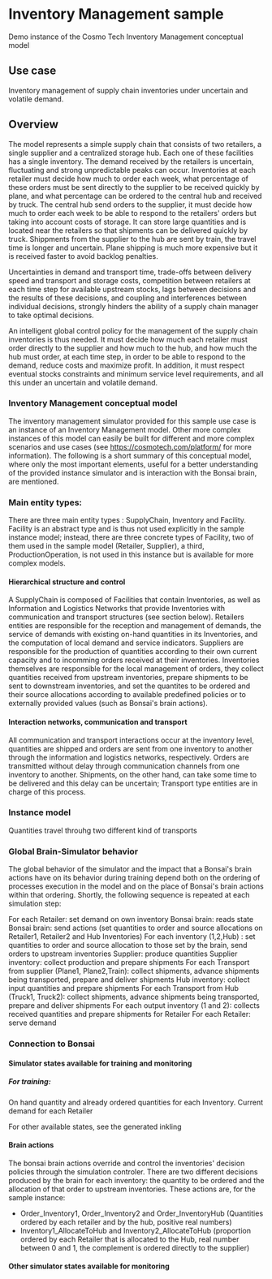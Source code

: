 # Inventory Management sample
Demo instance of the Cosmo Tech Inventory Management conceptual model

## Use case
Inventory management of supply chain inventories under uncertain and volatile demand.

## Overview
The model represents a simple supply chain that consists of two retailers, a single supplier and a centralized storage hub. Each one of these facilities has a single inventory. The demand received by the retailers is uncertain, fluctuating and strong unpredictable peaks can occur. Inventories at each retailer must decide how much to order each week, what percentage of these orders must be sent directly to the supplier to be received quickly by plane, and what percentage can be ordered to the central hub and received by truck. The central hub send orders to the supplier, it must decide how much to order each week to be able to respond to the retailers' orders but taking into account costs of storage. It can store large quantities and is located near the retailers so that shipments can be delivered quickly by truck. Shippments from the supplier to the hub are sent by train, the travel time is longer and uncertain. Plane shipping is much more expensive but it is received faster to avoid backlog penalties.

Uncertainties in demand and transport time, trade-offs between delivery speed and transport and storage costs, competition between retailers at each time step for available upstream stocks, lags between decisions and the results of these decisions, and coupling and interferences between individual decisions, strongly hinders the ability of a supply chain manager to take optimal decisions.

An intelligent global control policy for the management of the supply chain inventories is thus needed. It must decide how much each retailer must order directly to the supplier and how much to the hub, and how much the hub must order, at each time step, in order to be able to respond to the demand, reduce costs and maximize profit. In addition, it must respect eventual stocks constraints and minimum service level requirements, and all this under an uncertain and volatile demand.

### Inventory Management conceptual model

The inventory management simulator provided for this sample use case is an instance of an Inventory Management model. Other more complex instances of this model can easily be built for different and more complex scenarios and use cases (see https://cosmotech.com/platform/ for more information). The following is a short summary of this conceptual model, where only the most important elements, useful for a better understanding of the provided instance simulator and is interaction with the Bonsai brain, are mentioned.

### Main entity types: 
There are three main entity types : SupplyChain, Inventory and Facility. Facility is an abstract type and is thus not used explicitly in the sample instance model; instead, there are three concrete types of Facility, two of them used in the sample model (Retailer, Supplier), a third, ProductionOperation, is not used in this instance but is available for more complex models.

#### Hierarchical structure and control
A SupplyChain is composed of Facilities that contain Inventories, as well as Information and Logistics Networks that provide Inventories with communication and transport structures (see section below). Retailers entities are responsible for the reception and management of demands, the service of demands with existing on-hand quantities in its Inventories, and the computation of local demand and service indicators. Suppliers are responsible for the production of quantities according to their own current capacity and to incomming orders received at their inventories. Inventories themselves are responsible for the local management of orders, they collect quantities received from upstream inventories, prepare shipments to be sent to downstream inventories, and set the quantites to be ordered and their source allocations according to available predefined policies or to externally provided values (such as Bonsai's brain actions).   

#### Interaction networks, communication and transport
All communication and transport interactions occur at the inventory level, quantities are shipped and orders are sent from one inventory to another through the information and logistics networks, respectively. 
Orders are transmitted without delay through communication channels from one inventory to another. Shipments, on the other hand, can take some time to be delivered and this delay can be uncertain; Transport type entities are in charge of this process.

### Instance model

Quantities travel throuhg two different kind of transports


### Global Brain-Simulator behavior
The global behavior of the simulator and the impact that a Bonsai's brain actions have on its behavior during training depend both on the ordering of processes execution in the model and on the place of Bonsai's brain actions within that ordering. Shortly, the following sequence is repeated at each simulation step:

For each Retailer: set demand on own inventory
Bonsai brain: reads state
Bonsai brain: send actions (set quantities to order and source allocations on Retailer1, Retailer2 and Hub Inventories)
For each inventory (1,2,Hub) : set quantities to order and source allocation to those set by the brain, send orders to upstream inventories
Supplier: produce quantities
Supplier inventory: collect production and prepare shipments
  For each Transport from supplier (Plane1, Plane2,Train): collect shipments, advance shipments being transported, prepare and deliver shipments
Hub inventory: collect input quantities and prepare shipments
For each Transport from Hub (Truck1, Truck2):  collect shipments, advance shipments being transported, prepare and deliver shipments
For each output inventory (1 and 2): collects received quantities and prepare shipments for Retailer
For each Retailer: serve demand
  





### Connection to Bonsai

#### Simulator states available for training and monitoring
##### For training:
On hand quantity and already ordered quantities for each Inventory.
Current demand for each Retailer

For other available states, see the generated inkling

#### Brain actions
The bonsai brain actions override and control the inventories' decision policies through the simulation controler. There are two different decisions produced by the brain for each inventory: the quantity to be ordered and the allocation of that order to upstream inventories. These actions are, for the sample instance:
* Order_Inventory1, Order_Inventory2 and Order_InventoryHub (Quantities ordered by each retailer and by the hub, positive real numbers)
* Inventory1_AllocateToHub and Inventory2_AllocateToHub (proportion ordered by each Retailer that is allocated to the Hub, real number between 0 and 1, the complement is ordered directly to the supplier)

#### Other simulator states available for monitoring



